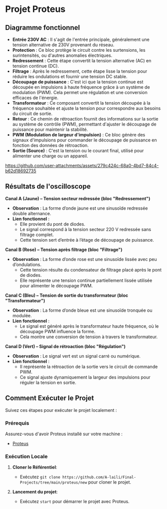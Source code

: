# Projet Proteus

## Diagramme fonctionnel

- **Entrée 230V AC** : Il s'agit de l'entrée principale, généralement une tension alternative de 230V provenant du réseau.
- **Protection** : Ce bloc protège le circuit contre les surtensions, les surintensités, ou d'autres anomalies électriques.
- **Redressement** : Cette étape convertit la tension alternative (AC) en tension continue (DC).
- **Filtrage** : Après le redressement, cette étape lisse la tension pour réduire les ondulations et fournir une tension DC stable.
- **Découpage de puissance** : C'est ici que la tension continue est découpée en impulsions à haute fréquence grâce à un système de modulation (PWM). Cela permet une régulation et une conversion efficaces de l'énergie.
- **Transformateur** : Ce composant convertit la tension découpée à la fréquence souhaitée et ajuste la tension pour correspondre aux besoins du circuit de sortie.
- **Retour** : Ce chemin de rétroaction fournit des informations sur la sortie au système de contrôle (PWM), permettant d'ajuster le découpage de puissance pour maintenir la stabilité.
- **PWM (Modulation de largeur d'impulsion)** : Ce bloc génère des signaux d'impulsions pour commander le découpage de puissance en fonction des données de rétroaction.
- **Sortie (Source)** : C'est la tension ou le courant final, utilisé pour alimenter une charge ou un appareil.


https://github.com/user-attachments/assets/279c424c-68a0-4bd7-84c4-b62d18692735

## Résultats de l'oscilloscope

**Canal A (Jaune) – Tension secteur redressée (bloc "Redressement")**
- **Observation** : La forme d’onde jaune est une sinusoïde redressée double alternance.
- **Lien fonctionnel** :
  - Elle provient du pont de diodes.
  - Le signal correspond à la tension secteur 220 V redressée sans filtrage 
complet.
  - Cette tension sert d’entrée à l’étage de découpage de puissance.

**Canal B (Rose) – Tension après filtrage (bloc "Filtrage")**
- **Observation** : La forme d’onde rose est une sinusoïde lissée avec peu d’ondulations.
  - Cette tension résulte du condensateur de filtrage placé après le pont de 
diodes.
  - Elle représente une tension continue partiellement lissée utilisée pour 
alimenter le découpage PWM.

**Canal C (Bleu) – Tension de sortie du transformateur (bloc "Transformateur")**
- **Observation** : La forme d’onde bleue est une sinusoïde tronquée ou modulée.
- **Lien fonctionnel** :
  - Le signal est généré après le transformateur haute fréquence, où le découpage 
PWM influence la forme.
  - Cela montre une conversion de tension à travers le transformateur.
 
**Canal D (Vert) – Signal de rétroaction (bloc "Régulation")**
- **Observation** : Le signal vert est un signal carré ou numérique.
- **Lien fonctionnel** :
  - Il représente la rétroaction de la sortie vers le circuit de commande PWM.
  - Ce signal ajuste dynamiquement la largeur des impulsions pour réguler la 
tension en sortie.

## Comment Exécuter le Projet

Suivez ces étapes pour exécuter le projet localement :

### Prérequis

Assurez-vous d'avoir Proteus installé sur votre machine :

- [Proteus](https://www.labcenter.com/downloads/)

### Exécution Locale

1. **Cloner le Référentiel**:
   - Exécutez `git clone https://github.com/A-laili/Final-Projects/tree/main/proteus/new` pour cloner le projet.

2. **Lancement du projet**:
   - Exécutez `start` pour démarrer le projet avec Proteus.





